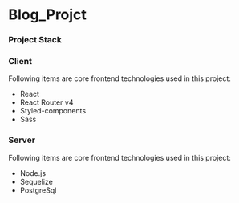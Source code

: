 Blog_Projct
======

### Project Stack

### Client
Following items are core frontend technologies used in this project:
* React
* React Router v4
* Styled-components
* Sass


### Server
Following items are core frontend technologies used in this project:
* Node.js
* Sequelize
* PostgreSql
